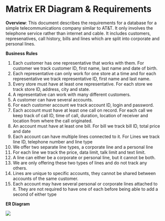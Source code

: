 Matrix ER Diagram & Requirements
=================================
**Overview**: This document describes the requirements for a database for a simple telecommunications company similar to AT&T. It only involves the telephone service rather than internet and cable. It includes customers, represenatives, call history, bills and lines which are split into corporate and personal lines.

**Business Rules**

1. Each customer has one representative that works with them. For customer we track customer ID, first name, last name and date of birth.
2. Each representative can only work for one store at a time and for each representative we track representative ID, first name and last name.
3. Every store must have at least one representative. For each store we track store ID, address, city and state.
4. A representative can work with many different customers.
5. A customer can have several accounts.
6. For each customer account we track account ID, login and password.
7. Each account must have at least one call on record. For each call we keep track of call ID, time of call, duration, location of receiver and location from where the call originated.
8. An account must have at least one bill. For bill we track bill ID, total price and date
9. Each account can have multiple lines connected to it. For Lines we track line ID, telephone number and line type
10. We offer two separate line types, a corporate line and a personal line
11. For each line we track the price, data limit, talk limit and text limit.
12. A line can either be a corporate or personal line, but it cannot be both.
13. We are only offering these two types of lines and do not track any others.
14. Lines are unique to specific accounts, they cannot be shared between accounts of the same customer.
15. Each account may have several personal or corporate lines attached to it. They are not required to have one of each before being able to add a second of either type

**ER Diagram**

![](https://github.com/asu-cis-355/matrix/blob/master/matrixERD.jpg)